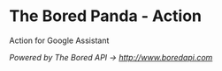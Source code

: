 # The Bored Panda - Action
Action for Google Assistant

_Powered by The Bored API -> http://www.boredapi.com_

